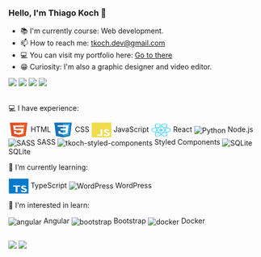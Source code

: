 ### Hello, I'm Thiago Koch 👋

- 📚 I'm currently course: Web development.
- 📫 How to reach me: tkoch.dev@gmail.com
- 💻 You can visit my portfolio here: <a href="https://tkochdev.vercel.app/" alt="portfolio" target="_blank">Go to there</a>
- 😁 Curiosity: I'm also a graphic designer and video editor.

<div>
  <img height="150em" src="https://github-profile-summary-cards.vercel.app/api/cards/profile-details?username=tkoch97&theme=tokyonight"/>
  <img height="150em" src="https://github-readme-stats.vercel.app/api?username=tkoch97&count_private=true&show_icons=true&theme=tokyonight">
  <img height="150em" src="https://github-readme-stats.vercel.app/api/top-langs/?username=tkoch97&layout=compact&theme=tokyonight">
  <img height="150em" src="https://github-readme-streak-stats.herokuapp.com/?user=tkoch97&theme=tokyonight"/>
</div>

<br/>

<p>💻 I have experience:<p>
  
   <img align="center" alt="HTML" height="30" width="40" src="https://raw.githubusercontent.com/devicons/devicon/master/icons/html5/html5-original.svg"> HTML
   <img align="center" alt="CSS" height="30" width="40" src="https://raw.githubusercontent.com/devicons/devicon/master/icons/css3/css3-original.svg"> CSS
   <img align="center" alt="Js" height="30" width="40" src="https://raw.githubusercontent.com/devicons/devicon/master/icons/javascript/javascript-plain.svg"> JavaScript
   <img align="center" alt="React" height="30" width="40" src="https://raw.githubusercontent.com/devicons/devicon/master/icons/react/react-original.svg"> React 
   <img align="center" alt="Python" height="30" width="40" src="https://cdn.jsdelivr.net/gh/devicons/devicon/icons/nodejs/nodejs-plain.svg" /> Node.js <br>
   <img align="center" alt="SASS" height="30" width="40" src="https://cdn.jsdelivr.net/gh/devicons/devicon/icons/sass/sass-original.svg"> SASS
   <img align="center" alt="tkoch-styled-components" height="40" width="50" src="https://www.svgrepo.com/show/306811/styled-components.svg" /> Styled Components
   <img align="center" alt="SQLite" height="30" width="40" src="https://cdn.jsdelivr.net/gh/devicons/devicon/icons/sqlite/sqlite-original.svg"> SQLite
<br/>

<p>🌱 I’m currently learning:<p>
    <img align="center" alt="TypeScript" height="30" width="40" src="https://raw.githubusercontent.com/devicons/devicon/master/icons/typescript/typescript-plain.svg"> TypeScript
    <img align="center" alt="WordPress" height="30" width="40" src="https://cdn.jsdelivr.net/gh/devicons/devicon@latest/icons/wordpress/wordpress-original.svg"> WordPress
<!--     <img align="center" alt="mysql" height="30" width="40" src="https://cdn.jsdelivr.net/gh/devicons/devicon/icons/mysql/mysql-original.svg"> MySql -->
<br/>

<p>🔭 I'm interested in learn:<p>
    <img align="center" alt="angular" height="30" width="40" src="https://cdn.jsdelivr.net/gh/devicons/devicon/icons/angularjs/angularjs-original.svg"> Angular
    <img align="center" alt="bootstrap" height="30" width="40" src="https://cdn.jsdelivr.net/gh/devicons/devicon/icons/bootstrap/bootstrap-original.svg"> Bootstrap
    <img align="center" alt="docker" height="30" width="40" src="https://cdn.jsdelivr.net/gh/devicons/devicon/icons/docker/docker-original.svg"> Docker
    
<br/>

##

<div>
    <a href="https://www.linkedin.com/in/tkoch97/" alt="linkedin" target="_blank"><img src="https://img.shields.io/badge/-LinkedIn-%230077B5?style=for-the-badge&logo=linkedin&logoColor=white" target="_blank"></a>
    <a href="https://www.instagram.com/tkoch.dev/" alt="istagram" target="_blank"><img src="https://img.shields.io/badge/Instagram-E4405F?style=for-the-badge&logo=instagram&logoColor=white" target="_blank"></a>    
</div>  
</footer>
